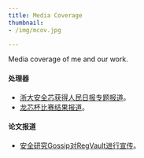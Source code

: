 ```yaml
---
title: Media Coverage
thumbnail: 
- /img/mcov.jpg

---
```


Media coverage of me and our work.
<!-- more -->

#### 处理器
- [浙大安全芯获得人民日报专题报道](https://icsr.zju.edu.cn/news/360.html)。
- [龙芯杯比赛结果报道](https://www.sohu.com/a/485904572_121123685)。

#### 论文报道
- [安全研究Gossip对RegVault进行宣传](https://mp.weixin.qq.com/s/ry-Xb2YRTlAoPu6fu8SxHA)。